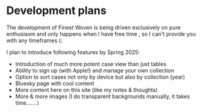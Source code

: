 # Development plans

The development of Finest Woven is being driven exclusively on pure enthusiasm and only happens when I have free time
, so I can't provide you with any timeframes (:

I plan to introduce following features by Spring 2025:

- Introduction of much more potent case view than just tables
- Ability to sign up (with Apple!) and manage your own collection
- Option to sort cases not only by device but also by collection (year)
- Bluesky page with cool content
- More content here on this site (like my notes & thoughts)
- More & more images (I do transparent backgrounds manually, it takes time.......)
